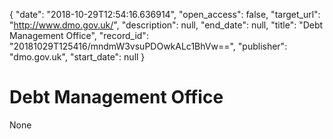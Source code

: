 {
  "date": "2018-10-29T12:54:16.636914", 
  "open_access": false, 
  "target_url": "http://www.dmo.gov.uk/", 
  "description": null, 
  "end_date": null, 
  "title": "Debt Management Office", 
  "record_id": "20181029T125416/mndmW3vsuPDOwkALc1BhVw==", 
  "publisher": "dmo.gov.uk", 
  "start_date": null
}

# Debt Management Office

None